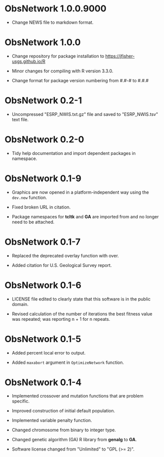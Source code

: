 # ObsNetwork 1.0.0.9000

- Change NEWS file to markdown format.

# ObsNetwork 1.0.0

- Change repository for package installation to https://jfisher-usgs.github.io/R

- Minor changes for compiling with R version 3.3.0.

- Change format for package version numbering from #.#-# to #.#.#

# ObsNetwork 0.2-1

- Uncompressed "ESRP_NWIS.txt.gz" file and saved to "ESRP_NWIS.tsv" text file.

# ObsNetwork 0.2-0

- Tidy help documentation and import dependent packages in namespace.

# ObsNetwork 0.1-9

- Graphics are now opened in a platform-independent way using the `dev.new` function.

- Fixed broken URL in citation.

- Package namespaces for **tcltk** and **GA** are imported from and no longer need to be attached.

# ObsNetwork 0.1-7

- Replaced the deprecated overlay function with over.

- Added citation for U.S. Geological Survey report.

# ObsNetwork 0.1-6

- LICENSE file edited to clearly state that this software is in the public domain.

- Revised calculation of the number of iterations the best fitness value was repeated; was reporting n + 1 for n repeats.

# ObsNetwork 0.1-5

- Added percent local error to output.

- Added `maxabort` argument in `OptimizeNetwork` function.

# ObsNetwork 0.1-4

- Implemented crossover and mutation functions that are problem specific.

- Improved construction of initial default population.

- Implemented variable penalty function.

- Changed chromosome from binary to integer type.

- Changed genetic algorithm (GA) R library from **genalg** to **GA**.

- Software license changed from "Unlimited" to "GPL (>= 2)".
